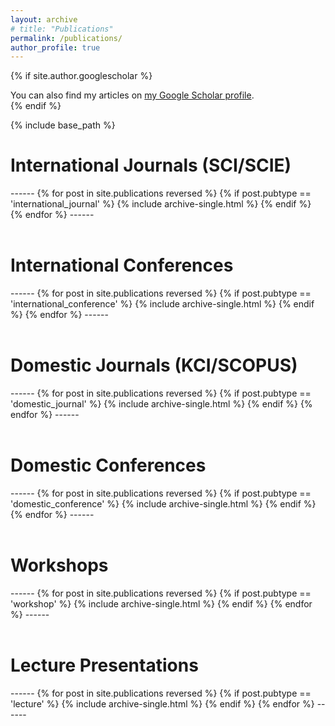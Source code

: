 ```yaml
---
layout: archive
# title: "Publications"
permalink: /publications/
author_profile: true
---
```


<!-- {% if author.googlescholar %}
  You can also find my articles on <u><a href="{{site.author.googlescholar}}">my Google Scholar profile</a>.</u>
{% endif %} -->

{% if site.author.googlescholar %}
  <div class="wordwrap">You can also find my articles on <a href="{{site.author.googlescholar}}">my Google Scholar profile</a>.</div>
{% endif %}

{% include base_path %}

<h1>International Journals (SCI/SCIE)</h1>
------
{% for post in site.publications reversed %}
  {% if post.pubtype == 'international_journal' %}
      {% include archive-single.html %}
  {% endif %}
{% endfor %}
------

<br>
<br>
<h1>International Conferences</h1>
------
{% for post in site.publications reversed %}
  {% if post.pubtype == 'international_conference' %}
      {% include archive-single.html %}
  {% endif %}
{% endfor %}
------


<br>
<br>
<h1>Domestic Journals (KCI/SCOPUS)</h1>
------
{% for post in site.publications reversed %}
  {% if post.pubtype == 'domestic_journal' %}
      {% include archive-single.html %}
  {% endif %}
{% endfor %}
------


<br>
<br>
<h1>Domestic Conferences</h1>
------
{% for post in site.publications reversed %}
  {% if post.pubtype == 'domestic_conference' %}
      {% include archive-single.html %}
  {% endif %}
{% endfor %}
------



<br>
<br>
<h1>Workshops</h1>
------
{% for post in site.publications reversed %}
  {% if post.pubtype == 'workshop' %}
      {% include archive-single.html %}
  {% endif %}
{% endfor %}
------


<br>
<br>
<h1>Lecture Presentations</h1>
------
{% for post in site.publications reversed %}
  {% if post.pubtype == 'lecture' %}
      {% include archive-single.html %}
  {% endif %}
{% endfor %}
------
<br>